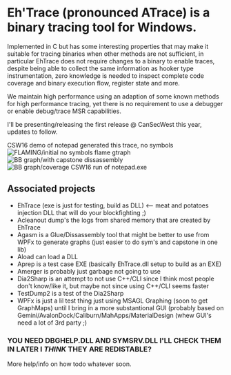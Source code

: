 # Eh'Trace (pronounced ATrace) is a binary tracing tool for Windows.

Implemented in C but has some interesting properties that may make it suitable for tracing 
binaries when other methods are not sufficient, in particular EhTrace does not require changes to a binary
to enable traces, despite being able to collect the same information as hooker type instrumentation, zero 
knowledge is needed to inspect complete code coverage and binary execution flow, register state and more.

We maintain high performance using an adaption of some known methods for high performance tracing, yet there
is no requirement to use a debugger or enable debug/trace MSR capabilities.    

I'll be presenting/releasing the first release @ CanSecWest this year, updates to follow.

CSW16 demo of notepad generated this trace, no symbols 
![FLAMING/initial no symbols flame gtraph](https://raw.githubusercontent.com/K2/EhTrace/master/support/x1.100k.svg)
![BB graph/with capstone dissassembly](https://raw.githubusercontent.com/K2/EhTrace/master/support/with-dissassembly.PNG)
![BB graph/coverage CSW16 run of notepad.exe](https://raw.githubusercontent.com/K2/EhTrace/master/support/notepad-from-CSW.PNG)


## Associated projects

* EhTrace (exe is just for testing, build as DLL) <-- meat and potatoes injection DLL that will do your blockfighting ;)
* Acleanout dump's the logs from shared memory that are created by EhTrace
* Agasm is a Glue/Dissassembly tool that might be better to use from WPFx to generate graphs (just easier to do sym's and capstone in one lib)
* Aload can load a DLL
* Aprep is a test case EXE (basically EhTrace.dll setup to build as an EXE)
* Amerger is probably just garbage not going to use
* Dia2Sharp is an attempt to not use C++/CLI since I think most people don't know/like it, but maybe not since using C++/CLI seems faster
* TestDump2 is a test of the Dia2Sharp
* WPFx is just a lil test thing just using MSAGL Graphing (soon to get GraphMaps) until I bring in a more substantional GUI (probably based on Gemini/AvalonDock/Caliburn/MahApps/MaterialDesign (whew GUI's need a lot of 3rd party ;)

### YOU NEED DBGHELP.DLL AND SYMSRV.DLL I'LL CHECK THEM IN LATER I _THINK_ THEY ARE REDISTABLE? 

More help/info on how todo whatever soon. 
